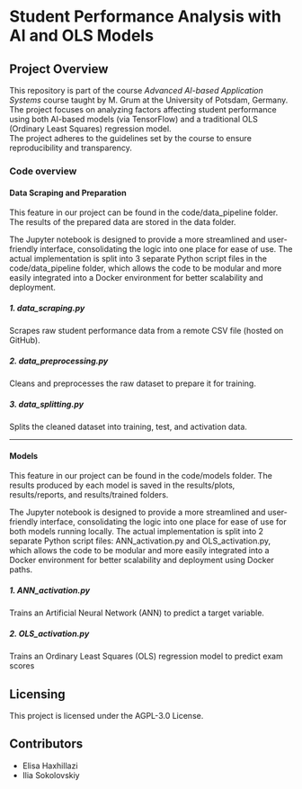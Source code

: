 # Student Performance Analysis with AI and OLS Models

## Project Overview

This repository is part of the course _Advanced AI-based Application Systems_ course taught by M. Grum at the University of Potsdam, Germany.<br>
The project focuses on analyzing factors affecting student performance using both AI-based models (via TensorFlow) and a traditional OLS (Ordinary Least Squares) regression model.<br>
The project adheres to the guidelines set by the course to ensure reproducibility and transparency.

### Code overview

#### Data Scraping and Preparation

This feature in our project can be found in the code/data_pipeline folder. The results of the prepared data are stored in the data folder.

The Jupyter notebook is designed to provide a more streamlined and user-friendly interface, consolidating the logic into one place for ease of use. The actual implementation is split into 3 separate Python script files in the code/data_pipeline folder, which allows the code to be modular and more easily integrated into a Docker environment for better scalability and deployment.

##### 1. data_scraping.py

Scrapes raw student performance data from a remote CSV file (hosted on GitHub).

##### 2. data_preprocessing.py

Cleans and preprocesses the raw dataset to prepare it for training.

##### 3. data_splitting.py

Splits the cleaned dataset into training, test, and activation data.

---

#### Models

This feature in our project can be found in the code/models folder. The results produced by each model is saved in the results/plots, results/reports, and results/trained folders.

The Jupyter notebook is designed to provide a more streamlined and user-friendly interface, consolidating the logic into one place for ease of use for both models running locally. The actual implementation is split into 2 separate Python script files: ANN_activation.py and OLS_activation.py, which allows the code to be modular and more easily integrated into a Docker environment for better scalability and deployment using Docker paths.

##### 1. ANN_activation.py

Trains an Artificial Neural Network (ANN) to predict a target variable.

##### 2. OLS_activation.py

Trains an Ordinary Least Squares (OLS) regression model to predict exam scores

## Licensing

This project is licensed under the AGPL-3.0 License.

## Contributors

- Elisa Haxhillazi
- Ilia Sokolovskiy
